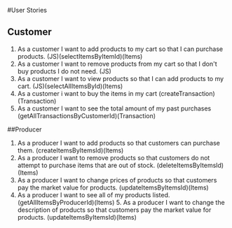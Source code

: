 #User Stories
## Customer
1. As a customer I want to add products to my cart so that I can purchase products.
   (JS)(selectItemsByItemId)(Items)
2. As a customer I want to remove products from my cart so that I don't buy products I do not need.
   (JS)
3. As a customer I want to view products so that I can add products to my cart.
   (JS)(selectAllItemsById)(Items)
4. As a customer i want to buy the items in my cart
   (createTransaction)(Transaction)
5. As a customer I want to see the total amount of my past purchases
   (getAllTransactionsByCustomerId)(Transaction)

##Producer
1. As a producer I want to add products so that customers can purchase them.
   (createItemsByItemsId)(Items)
2. As a producer I want to remove products so that customers do not attempt to purchase items that are out of stock.
   (deleteItemsByItemsId)(Items)
3. As a producer I want to change prices of products so that customers pay the market value for products.
   (updateItemsByItemsId)(Items)
4. As a producer I want to see all of my products listed.
   (getAllItemsByProducerId)(Items)
    5. As a producer I want to change the description of products so that customers    pay the market value for products.
       (updateItemsByItemsId)(Items)
